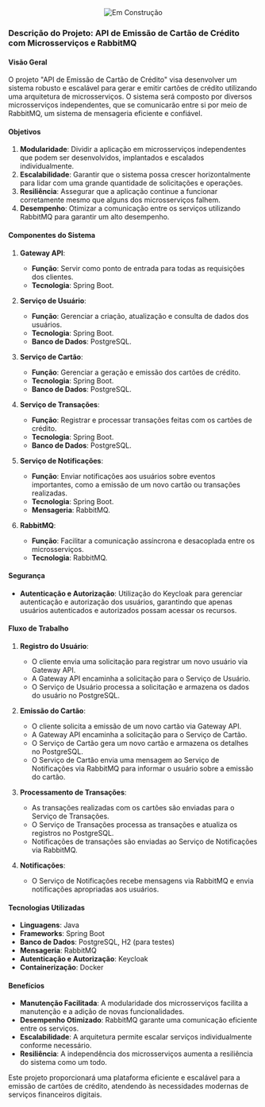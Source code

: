 
<div style="text-align: center;">
  <img src="https://www.radcorp.com.br/site/assets/images/construcao-1000x750.png" alt="Em Construção">
</div>

### Descrição do Projeto: API de Emissão de Cartão de Crédito com Microsserviços e RabbitMQ

#### Visão Geral
O projeto "API de Emissão de Cartão de Crédito" visa desenvolver um sistema robusto e escalável para gerar e emitir cartões de crédito utilizando uma arquitetura de microsserviços. O sistema será composto por diversos microsserviços independentes, que se comunicarão entre si por meio de RabbitMQ, um sistema de mensageria eficiente e confiável.

#### Objetivos
1. **Modularidade**: Dividir a aplicação em microsserviços independentes que podem ser desenvolvidos, implantados e escalados individualmente.
2. **Escalabilidade**: Garantir que o sistema possa crescer horizontalmente para lidar com uma grande quantidade de solicitações e operações.
3. **Resiliência**: Assegurar que a aplicação continue a funcionar corretamente mesmo que alguns dos microsserviços falhem.
4. **Desempenho**: Otimizar a comunicação entre os serviços utilizando RabbitMQ para garantir um alto desempenho.

#### Componentes do Sistema

1. **Gateway API**:
   - **Função**: Servir como ponto de entrada para todas as requisições dos clientes.
   - **Tecnologia**: Spring Boot.
   
2. **Serviço de Usuário**:
   - **Função**: Gerenciar a criação, atualização e consulta de dados dos usuários.
   - **Tecnologia**: Spring Boot.
   - **Banco de Dados**: PostgreSQL.

3. **Serviço de Cartão**:
   - **Função**: Gerenciar a geração e emissão dos cartões de crédito.
   - **Tecnologia**: Spring Boot.
   - **Banco de Dados**: PostgreSQL.

4. **Serviço de Transações**:
   - **Função**: Registrar e processar transações feitas com os cartões de crédito.
   - **Tecnologia**: Spring Boot.
   - **Banco de Dados**: PostgreSQL.

5. **Serviço de Notificações**:
   - **Função**: Enviar notificações aos usuários sobre eventos importantes, como a emissão de um novo cartão ou transações realizadas.
   - **Tecnologia**: Spring Boot.
   - **Mensageria**: RabbitMQ.

6. **RabbitMQ**:
   - **Função**: Facilitar a comunicação assíncrona e desacoplada entre os microsserviços.
   - **Tecnologia**: RabbitMQ.

#### Segurança

- **Autenticação e Autorização**: Utilização do Keycloak para gerenciar autenticação e autorização dos usuários, garantindo que apenas usuários autenticados e autorizados possam acessar os recursos.

#### Fluxo de Trabalho

1. **Registro do Usuário**:
   - O cliente envia uma solicitação para registrar um novo usuário via Gateway API.
   - A Gateway API encaminha a solicitação para o Serviço de Usuário.
   - O Serviço de Usuário processa a solicitação e armazena os dados do usuário no PostgreSQL.

2. **Emissão do Cartão**:
   - O cliente solicita a emissão de um novo cartão via Gateway API.
   - A Gateway API encaminha a solicitação para o Serviço de Cartão.
   - O Serviço de Cartão gera um novo cartão e armazena os detalhes no PostgreSQL.
   - O Serviço de Cartão envia uma mensagem ao Serviço de Notificações via RabbitMQ para informar o usuário sobre a emissão do cartão.

3. **Processamento de Transações**:
   - As transações realizadas com os cartões são enviadas para o Serviço de Transações.
   - O Serviço de Transações processa as transações e atualiza os registros no PostgreSQL.
   - Notificações de transações são enviadas ao Serviço de Notificações via RabbitMQ.

4. **Notificações**:
   - O Serviço de Notificações recebe mensagens via RabbitMQ e envia notificações apropriadas aos usuários.

#### Tecnologias Utilizadas

- **Linguagens**: Java
- **Frameworks**: Spring Boot
- **Banco de Dados**: PostgreSQL, H2 (para testes)
- **Mensageria**: RabbitMQ
- **Autenticação e Autorização**: Keycloak
- **Containerização**: Docker

#### Benefícios

- **Manutenção Facilitada**: A modularidade dos microsserviços facilita a manutenção e a adição de novas funcionalidades.
- **Desempenho Otimizado**: RabbitMQ garante uma comunicação eficiente entre os serviços.
- **Escalabilidade**: A arquitetura permite escalar serviços individualmente conforme necessário.
- **Resiliência**: A independência dos microsserviços aumenta a resiliência do sistema como um todo.

Este projeto proporcionará uma plataforma eficiente e escalável para a emissão de cartões de crédito, atendendo às necessidades modernas de serviços financeiros digitais.
